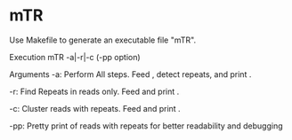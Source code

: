 # mTR
Use Makefile to generate an executable file "mTR".

Execution
mTR -a|-r|-c <fasta file> (-pp option)

Arguments
-a: Perform All steps. Feed <fasta file>, detect repeats, and print <clustering results>.
  
-r: Find Repeats in reads only. Feed <fasta file> and print <reads with repeats>.
  
-c: Cluster reads with repeats. Feed <reads with repeats> and print <clustering results>.
  
-pp: Pretty print of reads with repeats for better readability and debugging
